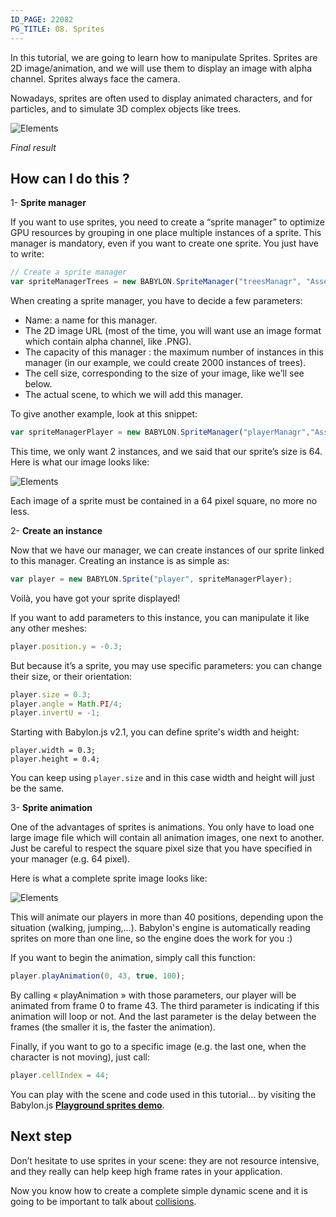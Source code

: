 ```yaml
---
ID_PAGE: 22082
PG_TITLE: 08. Sprites
---
```

In this tutorial, we are going to learn how to manipulate Sprites. Sprites are 2D image/animation, and we will use them to display an image with alpha channel. Sprites always face the camera.

Nowadays, sprites are often used to display animated characters, and for particles, and to simulate 3D complex objects like trees. 

![Elements](http://www.babylonjs.com/tutorials/08%20-%20Sprites/08.png)

_Final result_

## How can I do this ?

1- **Sprite manager**

If you want to use sprites, you need to create a “sprite manager” to optimize GPU resources by grouping in one place multiple instances of a sprite.
This manager is mandatory, even if you want to create one sprite. You just have to write:

```javascript
// Create a sprite manager
var spriteManagerTrees = new BABYLON.SpriteManager("treesManagr", "Assets/Palm-arecaceae.png", 2000, 800, scene);
```

When creating a sprite manager, you have to decide a few parameters:
* Name: a name for this manager.
* The 2D image URL (most of the time, you will want use an image format which contain alpha channel, like .PNG).
* The capacity of this manager : the maximum number of instances in this manager (in our example, we could create 2000 instances of trees).
* The cell size, corresponding to the size of your image, like we’ll see below.
* The actual scene, to which we will add this manager.

To give another example, look at this snippet:
```javascript
var spriteManagerPlayer = new BABYLON.SpriteManager("playerManagr","Assets/Player.png", 2, 64, scene);
```

This time, we only want 2 instances, and we said that our sprite’s size is 64. Here is what our image looks like:

![Elements](http://www.babylonjs.com/tutorials/08%20-%20Sprites/08-1.png)

Each image of a sprite must be contained in a 64 pixel square, no more no less.

2- **Create an instance**

Now that we have our manager, we can create instances of our sprite linked to this manager. Creating an instance is as simple as:

```javascript
var player = new BABYLON.Sprite("player", spriteManagerPlayer);
```

Voilà, you have got your sprite displayed!

If you want to add parameters to this instance, you can manipulate it like any other meshes:
```javascript
player.position.y = -0.3;
```

But because it’s a sprite, you may use specific parameters: you can change their size, or their orientation:
```javascript
player.size = 0.3;
player.angle = Math.PI/4;
player.invertU = -1;
```

Starting with Babylon.js v2.1, you can define sprite's width and height:
```
player.width = 0.3;
player.height = 0.4;
```

You can keep using ```player.size``` and in this case width and height will just be the same.

3- **Sprite animation**

One of the advantages of sprites is animations. You only have to load one large image file which will contain all animation images, one next to another. Just be careful to respect the square pixel size that you have specified in your manager (e.g. 64 pixel).

Here is what a complete sprite image looks like:

![Elements](http://www.babylonjs.com/tutorials/08%20-%20Sprites/08-2.png)

This will animate our players in more than 40 positions, depending upon the situation (walking, jumping,…). Babylon's engine is automatically reading sprites on more than one line, so the engine does the work for you :)

If you want to begin the animation, simply call this function:
```javascript
player.playAnimation(0, 43, true, 100);
```

By calling « playAnimation » with those parameters, our player will be animated from frame 0 to frame 43. The third parameter is indicating if this animation will loop or not. And the last parameter is the delay between the frames (the smaller it is, the faster the animation).

Finally, if you want to go to a specific image (e.g. the last one, when the character is not moving), just call:
```javascript
player.cellIndex = 44;
```

You can play with the scene and code used in this tutorial... by visiting the Babylon.js [**Playground sprites demo**](http://www.babylonjs-playground.com/?8).

## Next step
Don’t hesitate to use sprites in your scene: they are not resource intensive, and they really can help keep high frame rates in your application.

Now you know how to create a complete simple dynamic scene and it is going to be important to talk about [collisions](http://doc.babylonjs.com/tutorials/Intersect_Collisions_-_mesh).
